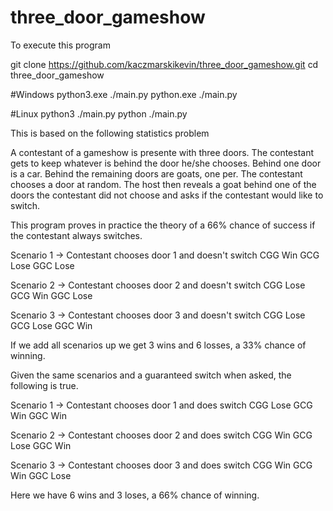 # three_door_gameshow

To execute this program

git clone https://github.com/kaczmarskikevin/three_door_gameshow.git
cd three_door_gameshow

#Windows
python3.exe ./main.py
python.exe ./main.py

#Linux
python3 ./main.py
python ./main.py

This is based on the following statistics problem

A contestant of a gameshow is presente with three doors. The contestant gets to keep whatever is behind the door he/she chooses.  Behind one door is a car. Behind the remaining doors are goats, one per.  The contestant chooses a door at random. The host then reveals a goat behind one of the doors the contestant did not choose and asks if the contestant would like to switch. 

This program proves in practice the theory of a 66% chance of success if the contestant always switches.

Scenario 1 -> Contestant chooses door 1 and doesn't switch
CGG Win
GCG Lose
GGC Lose

Scenario 2 -> Contestant chooses door 2 and doesn't switch
CGG Lose
GCG Win
GGC Lose

Scenario 3 -> Contestant chooses door 3 and doesn't switch
CGG Lose
GCG Lose
GGC Win

If we add all scenarios up we get 3 wins and 6 losses, a 33% chance of winning.

Given the same scenarios and a guaranteed switch when asked, the following is true.

Scenario 1 -> Contestant chooses door 1 and does switch
CGG Lose
GCG Win
GGC Win

Scenario 2 -> Contestant chooses door 2 and does switch
CGG Win
GCG Lose
GGC Win

Scenario 3 -> Contestant chooses door 3 and does switch
CGG Win
GCG Win
GGC Lose

Here we have 6 wins and 3 loses, a 66% chance of winning.
